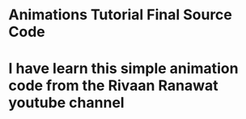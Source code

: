 # Animations Tutorial Final Source Code

# I have learn this simple animation code from the Rivaan Ranawat youtube channel
